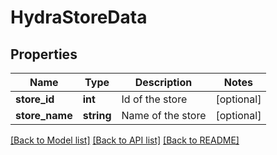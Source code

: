 # HydraStoreData

## Properties
Name | Type | Description | Notes
------------ | ------------- | ------------- | -------------
**store_id** | **int** | Id of the store | [optional] 
**store_name** | **string** | Name of the store | [optional] 

[[Back to Model list]](../README.md#documentation-for-models) [[Back to API list]](../README.md#documentation-for-api-endpoints) [[Back to README]](../README.md)



